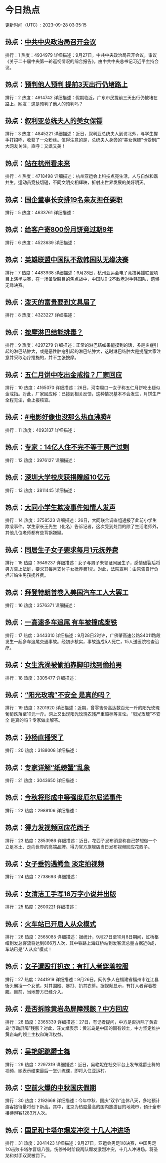 # 今日热点

更新时间（UTC）: 2023-09-28 03:35:15

## 热点：[中共中央政治局召开会议](https://cn.bing.com/search?q=中共中央政治局召开会议)
排行：1
热度：4934979
详细描述：9月27日，中共中央政治局召开会议，审议《关于二十届中央第一轮巡视情况的综合报告》，由中共中央总书记习近平主持会议。

## 热点：[预判他人预判 提前3天出行仍堵路上](https://cn.bing.com/search?q=预判他人预判提前3天出行仍堵路上)
排行：2
热度：4914742
详细描述：假期临近，广东市民提前三天出行仍被堵在路上，网友：这是预判了他人的预判吗？

## 热点：[叙利亚总统夫人的美女保镖](https://cn.bing.com/search?q=叙利亚总统夫人的美女保镖)
排行：3
热度：4845221
详细描述：近日，叙利亚总统夫人到访北外，与学生握手打招呼，收获了一众粉丝。值得注意的是，总统夫人身旁的“美女保镖”也受到广大网友关注，直呼：又飒又美！

## 热点：[站在杭州看未来](https://cn.bing.com/search?q=站在杭州看未来)
排行：4
热度：4718498
详细描述：杭州亚运会上科技点亮生活，人与自然和谐共生，运动员竞技切磋，不同文明交相辉映，折射出世界发展的美好明天。

## 热点：[国企董事长安排19名亲友担任要职](https://cn.bing.com/search?q=国企董事长安排19名亲友担任要职)
排行：5
热度：4633761
详细描述：

## 热点：[给客户寄800份月饼竟过期9年](https://cn.bing.com/search?q=给客户寄800份月饼竟过期9年)
排行：6
热度：4523639
详细描述：

## 热点：[英雄联盟中国队不敌韩国队无缘决赛](https://cn.bing.com/search?q=英雄联盟中国队不敌韩国队无缘决赛)
排行：7
热度：4483938
详细描述：9月28日，杭州亚运会电子竞技英雄联盟项目上演半决赛，在一场备受瞩目的焦点战中，中国队0-2不敌老对手韩国队，遗憾无缘决赛。

## 热点：[泼天的富贵要到文具届了](https://cn.bing.com/search?q=泼天的富贵要到文具届了)
排行：8
热度：4323227
详细描述：

## 热点：[按摩淋巴结能排毒？](https://cn.bing.com/search?q=按摩淋巴结能排毒？)
排行：9
热度：4297279
详细描述：正常的淋巴结如果能摸到的话，多是炎症引起的淋巴结肿大，或是恶性肿瘤引起的淋巴结肿大，这时淋巴结肿大是提醒大家注意并采取治疗措施的，并不主张按摩。

## 热点：[五仁月饼中吃出金戒指？厂家回应](https://cn.bing.com/search?q=五仁月饼中吃出金戒指？厂家回应)
排行：10
热度：4165070
详细描述：26日，河南周口一女子称五仁月饼吃出疑似金戒指。对此，厂家回应称：已接到相关反馈，这种情况基本不会发生，月饼生产全程无尘，会上报核查。

## 热点：[#电影好像也没那么热血沸腾#](https://cn.bing.com/search?q=#电影好像也没那么热血沸腾#)
排行：11
热度：4093137
详细描述：

## 热点：[专家：14亿人住不完不等于房产过剩](https://cn.bing.com/search?q=专家：14亿人住不完不等于房产过剩)
排行：12
热度：3976127
详细描述：

## 热点：[深圳大学校庆获捐赠超10亿元](https://cn.bing.com/search?q=深圳大学校庆获捐赠超10亿元)
排行：13
热度：3811445
详细描述：

## 热点：[大同小学生欺凌事件知情人发声](https://cn.bing.com/search?q=大同小学生欺凌事件知情人发声)
排行：14
热度：3758523
详细描述：26日，大同联合调查组通报了此前小学生欺凌事件。学生家长王先生（化名）告诉记者，这次受到处罚的除了生活老师外，其他几位老师都有些背锅嫌疑。

## 热点：[同居生子女子要求每月1元抚养费](https://cn.bing.com/search?q=同居生子女子要求每月1元抚养费)
排行：15
热度：3649237
详细描述：女子与男子未领证同居生子，感情破裂后将男方告上法庭，要求其每月支付子女抚养费1元。对此，法院宣判：由原告自行负担非婚生男孩抚养费。

## 热点：[拜登特朗普卷入美国汽车工人大罢工](https://cn.bing.com/search?q=拜登特朗普卷入美国汽车工人大罢工)
排行：16
热度：3576371
详细描述：

## 热点：[一高速多车追尾 有车被撞成废铁](https://cn.bing.com/search?q=一高速多车追尾有车被撞成废铁)
排行：17
热度：3443310
详细描述：9月28日2时许，广佛肇高速公路S4011路段发生一起多车追尾交通事故。经初步核实，事故造成5人死亡，15人送医院检查治疗。

## 热点：[女生洗澡被偷拍靠脚印找到偷拍男](https://cn.bing.com/search?q=女生洗澡被偷拍靠脚印找到偷拍男)
排行：18
热度：3305477
详细描述：

## 热点：[“阳光玫瑰”不安全 是真的吗？](https://cn.bing.com/search?q=“阳光玫瑰”不安全是真的吗？)
排行：19
热度：3201920
详细描述：近期，曾零售价高达数百元一斤的阳光玫瑰葡萄跌落至10元一斤。网上又出现阳光玫瑰农残严重超标等言论。“阳光玫瑰”不安全 是真的吗？专家做出解答。

## 热点：[孙杨直播哭了](https://cn.bing.com/search?q=孙杨直播哭了)
排行：20
热度：3188008
详细描述：

## 热点：[专家详解“纸螃蟹”乱象](https://cn.bing.com/search?q=专家详解“纸螃蟹”乱象)
排行：21
热度：3043650
详细描述：

## 热点：[今秋将形成中等强度厄尔尼诺事件](https://cn.bing.com/search?q=今秋将形成中等强度厄尔尼诺事件)
排行：22
热度：2988106
详细描述：

## 热点：[得力发视频回应花西子](https://cn.bing.com/search?q=得力发视频回应花西子)
排行：23
热度：2853986
详细描述：近日，花西子发布消息称自己梦想做一个立足本土、走向世界的高端品牌。得力官方旗舰店当日发布视频回应花西子。

## 热点：[女子垂钓遇鳄鱼 淡定拍视频](https://cn.bing.com/search?q=女子垂钓遇鳄鱼淡定拍视频)
排行：24
热度：2738693
详细描述：

## 热点：[女清洁工手写16万字小说并出版](https://cn.bing.com/search?q=女清洁工手写16万字小说并出版)
排行：25
热度：2600221
详细描述：

## 热点：[火车站已开启人从众模式](https://cn.bing.com/search?q=火车站已开启人从众模式)
排行：26
热度：2565085
详细描述：据统计，9月27日至10月8日期间，虹桥枢纽到发总客流将达到866万人次，其中铁路上海虹桥站到发客流总量占据近8成，车站已是“人从众”模式！

## 热点：[女子遭殴打扒衣：有打人者穿着校服](https://cn.bing.com/search?q=女子遭殴打扒衣：有打人者穿着校服)
排行：27
热度：2441919
详细描述：9月26日，网传多人在福建省福州市连江县街头霸凌一个女孩，对其围殴、暴打、扒其衣裤。据视频显示，有打人者穿着校服。目前，当地警方已经介入。

## 热点：[是否拆除黄岩岛屏障残骸？中方回应](https://cn.bing.com/search?q=是否拆除黄岩岛屏障残骸？中方回应)
排行：28
热度：2365339
详细描述：27日，有记者提问，中方是否拆除了黄岩岛“浮动屏障”残骸？对此，汪文斌表示：黄岩岛是中国的固有领土，中方坚定维护黄岩岛的领土主权和海洋权益。

## 热点：[吴艳妮跳爵士舞](https://cn.bing.com/search?q=吴艳妮跳爵士舞)
排行：29
热度：2297319
详细描述：近日，吴艳妮在社交平台上发布跳爵士舞的视频，她表示结束最后一堂训练课，即将入住亚运村。

## 热点：[空前火爆的中秋国庆假期](https://cn.bing.com/search?q=空前火爆的中秋国庆假期)
排行：30
热度：2192668
详细描述：今年中秋、国庆“双节”连休八天，多地预计游客接待量将创下新高。其中，北京为热度最高的国内旅游目的地城市，预计全市接待游客1283万人次。

## 热点：[国足和卡塔尔爆发冲突 十几人冲进场](https://cn.bing.com/search?q=国足和卡塔尔爆发冲突十几人冲进场)
排行：31
热度：2041423
详细描述：9月27日，亚运会男足1/8决赛，中国男足1:0击败卡塔尔晋级八强。伤停补时阶段两队爆发激烈冲突，十几人冲进场。蒋圣龙和对手双双被罚下。

